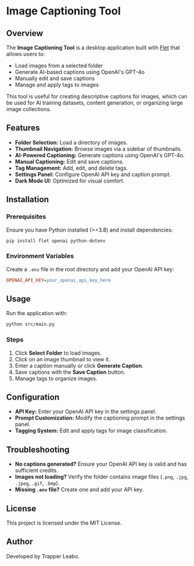 # Image Captioning Tool

## Overview
The **Image Captioning Tool** is a desktop application built with [Flet](https://flet.dev/) that allows users to:

- Load images from a selected folder
- Generate AI-based captions using OpenAI's GPT-4o
- Manually edit and save captions
- Manage and apply tags to images

This tool is useful for creating descriptive captions for images, which can be used for AI training datasets, content generation, or organizing large image collections.

## Features
- **Folder Selection:** Load a directory of images.
- **Thumbnail Navigation:** Browse images via a sidebar of thumbnails.
- **AI-Powered Captioning:** Generate captions using OpenAI's GPT-4o.
- **Manual Captioning:** Edit and save captions.
- **Tag Management:** Add, edit, and delete tags.
- **Settings Panel:** Configure OpenAI API key and caption prompt.
- **Dark Mode UI:** Optimized for visual comfort.

## Installation
### Prerequisites
Ensure you have Python installed (>=3.8) and install dependencies:

```sh
pip install flet openai python-dotenv
```

### Environment Variables
Create a `.env` file in the root directory and add your OpenAI API key:

```ini
OPENAI_API_KEY=your_openai_api_key_here
```

## Usage
Run the application with:

```sh
python src/main.py
```

### Steps
1. Click **Select Folder** to load images.
2. Click on an image thumbnail to view it.
3. Enter a caption manually or click **Generate Caption**.
4. Save captions with the **Save Caption** button.
5. Manage tags to organize images.

## Configuration
- **API Key:** Enter your OpenAI API key in the settings panel.
- **Prompt Customization:** Modify the captioning prompt in the settings panel.
- **Tagging System:** Edit and apply tags for image classification.

## Troubleshooting
- **No captions generated?** Ensure your OpenAI API key is valid and has sufficient credits.
- **Images not loading?** Verify the folder contains image files (`.png`, `.jpg`, `.jpeg`, `.gif`, `.bmp`).
- **Missing `.env` file?** Create one and add your API key.

## License
This project is licensed under the MIT License.

## Author
Developed by Trapper Leabo.

